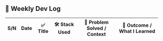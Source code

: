 ## 📘 Weekly Dev Log

| S/N | Date | ✅ Title | 🛠️ Stack Used | 🧩 Problem Solved / Context | 🌟 Outcome / What I Learned |
| --- | ---- | -------- | ------------- | --------------------------- | --------------------------- |

